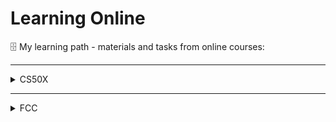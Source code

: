 # Learning Online
🗄  My learning path - materials and tasks from online courses:

   
---
<details><summary>CS50X</summary>
   
- [ ] [CS50X](https://cs50.harvard.edu/x/2022/) (Harvard's CS50: Introduction to Computer Science):

   - [x] week 0 - Scratch
   - [x] week 1 - C
   - [x] week 2 - Arrays
   - [x] week 3 - Algorithms
   - [x] week 4 - Memory
   - [x] week 5 - Data Structures
   - [x] week 6 - Python
   - [x] week 7 - SQL
   - [x] week 8 - Html, CSS, JavaScript
   - [ ] week 9 - Flask < 💻
   - [ ] week 10 - Emoji
</details>
   
---

<details><summary>FCC</summary>
   
- [ ] [free_code_camp](https://www.freecodecamp.org/learn)'s path of online certifications:

   - [ ] <sup>(01)</sup> Responsive Web Design Certification < 💻
   - [ ] <sup>(02)</sup> JavaScript Algorithms and Data Structures Certification
   - [ ] <sup>(03)</sup> Front End Developement Libraries Certification
   - [ ] <sup>(04)</sup> Data Visualization Certification
   - [ ] <sup>(05)</sup> Relational Database Certification
   - [ ] <sup>(06)</sup> Back End Developement and APIs Certification
   - [ ] <sup>(07)</sup> Quality Assurance Certification
   - [ ] <sup>(08)</sup> Scientific Computing with Python Certification
   - [ ] <sup>(09)</sup> Data Analysis Certification
   - [ ] <sup>(10)</sup> Information Security Certification
   - [ ] <sup>(11)</sup> Machine Learning with Python Certification
</details>
